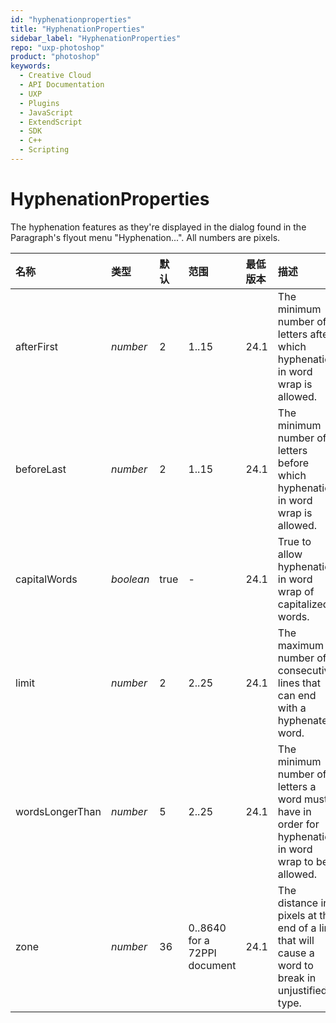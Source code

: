 ```yaml
---
id: "hyphenationproperties"
title: "HyphenationProperties"
sidebar_label: "HyphenationProperties"
repo: "uxp-photoshop"
product: "photoshop"
keywords:
  - Creative Cloud
  - API Documentation
  - UXP
  - Plugins
  - JavaScript
  - ExtendScript
  - SDK
  - C++
  - Scripting
---
```


# HyphenationProperties

The hyphenation features as they're displayed in the dialog
found in the Paragraph's flyout menu "Hyphenation...".
All numbers are pixels.

| 名称 | 类型 | 默认 | 范围 | 最低版本 | 描述 |
| :------ | :------ | :------ | :------ | :------ | :------ |
| afterFirst | *number* | 2 | 1..15 | 24.1 | The minimum number of letters after which hyphenation in word wrap is allowed. |
| beforeLast | *number* | 2 | 1..15 | 24.1 | The minimum number of letters before which hyphenation in word wrap is allowed. |
| capitalWords | *boolean* | true | - | 24.1 | True to allow hyphenation in word wrap of capitalized words. |
| limit | *number* | 2 | 2..25 | 24.1 | The maximum number of consecutive lines that can end with a hyphenated word. |
| wordsLongerThan | *number* | 5 | 2..25 | 24.1 | The minimum number of letters a word must have in order for hyphenation in word wrap to be allowed. |
| zone | *number* | 36 | 0..8640 for a 72PPI document | 24.1 | The distance in pixels at the end of a line that will cause a word to break in unjustified type. |
